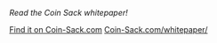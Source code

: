 *Read the Coin Sack whitepaper!*

[Find it on Coin-Sack.com](https://www.coin-sack.com/whitepaper/)
[Coin-Sack.com/whitepaper/](https://www.coin-sack.com/whitepaper/)